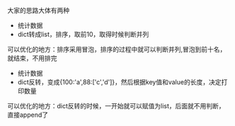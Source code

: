 

大家的思路大体有两种
* 统计数据
* dict转成list，排序，取前10，取得时候判断并列

可以优化的地方：排序采用冒泡，排序的过程中就可以判断并列,冒泡到前十名，就结束，不用排完

* 统计数据
* dict反转，变成{100:'a',88:['c','d']}，然后根据key值和value的长度，决定打印数量

可以优化的地方：dict反转的时候，一开始就可以赋值为list，后面就不用判断，直接append了

